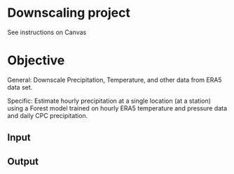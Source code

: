 # Downscaling project

See instructions on Canvas

# Objective 

General: Downscale Precipitation, Temperature, and other data from ERA5 data set. 

Specific: Estimate hourly precipitation at a single location (at a station) using a Forest model trained on hourly ERA5 temperature and pressure data and daily CPC precipitation. 
## Input 



## Output
